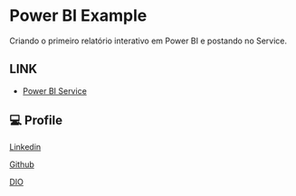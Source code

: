 # Power BI Example

Criando o primeiro relatório interativo em Power BI e postando no Service.

## LINK
- [Power BI Service](https://app.powerbi.com/groups/me/reports/316bd0b5-bc31-4cf3-b974-05fd5a2a3a55/5271d55703639d992386?experience=power-bi&bookmarkGuid=ee98191009ade4dbacea)


## 💻 Profile

[Linkedin](https://www.linkedin.com/in/rubem-silva-56bb302a0/)

[Github](https://github.com/rubemrsb)

[DIO](https://web.dio.me/users/rubem_rsb?tab=achievements)
